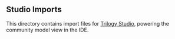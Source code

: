 ## Studio Imports

This directory contains import files for [Trilogy Studio](https://trilogydata.dev/trilogy-studio-core/), powering the community model view in the IDE.
